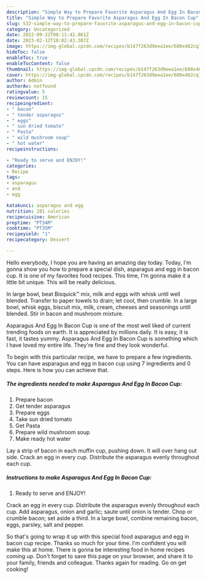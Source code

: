 ```yaml
---
description: "Simple Way to Prepare Favorite Asparagus And Egg In Bacon Cup"
title: "Simple Way to Prepare Favorite Asparagus And Egg In Bacon Cup"
slug: 532-simple-way-to-prepare-favorite-asparagus-and-egg-in-bacon-cup
category: Uncategorized
date: 2022-09-22T06:11:42.861Z
date: 2023-02-12T18:02:43.387Z
image: https://img-global.cpcdn.com/recipes/b147f263d9eea1ee/680x482cq70/asparagus-and-egg-in-bacon-cup-recipe-main-photo.jpg
hideToc: false
enableToc: true
enableTocContent: false
thumbnail: https://img-global.cpcdn.com/recipes/b147f263d9eea1ee/680x482cq70/asparagus-and-egg-in-bacon-cup-recipe-main-photo.jpg
cover: https://img-global.cpcdn.com/recipes/b147f263d9eea1ee/680x482cq70/asparagus-and-egg-in-bacon-cup-recipe-main-photo.jpg
author: Admin
authorAv: notfound
ratingvalue: 5
reviewcount: 15
recipeingredient:
- " bacon"
- " tender asparagus"
- " eggs"
- " sun dried tomato"
- " Pasta"
- " wild mushroom soup"
- " hot water"
recipeinstructions:

- "Ready to serve and ENJOY!"
categories:
- Recipe
tags:
- asparagus
- and
- egg

katakunci: asparagus and egg 
nutrition: 281 calories
recipecuisine: American
preptime: "PT34M"
cooktime: "PT35M"
recipeyield: "1"
recipecategory: Dessert

---
```



Hello everybody, I hope you are having an amazing day today. Today, I'm gonna show you how to prepare a special dish, asparagus and egg in bacon cup. It is one of my favorites food recipes. This time, I'm gonna make it a little bit unique. This will be really delicious.

In large bowl, beat Bisquick™ mix, milk and eggs with whisk until well blended. Transfer to paper towels to drain; let cool, then crumble. In a large bowl, whisk eggs, biscuit mix, milk, cream, cheeses and seasonings until blended. Stir in bacon and mushroom mixture.

Asparagus And Egg In Bacon Cup is one of the most well liked of current trending foods on earth. It is appreciated by millions daily. It is easy, it is fast, it tastes yummy. Asparagus And Egg In Bacon Cup is something which I have loved my entire life. They're fine and they look wonderful.


To begin with this particular recipe, we have to prepare a few ingredients. You can have asparagus and egg in bacon cup using 7 ingredients and 0 steps. Here is how you can achieve that.

<!--inarticleads1-->

##### The ingredients needed to make Asparagus And Egg In Bacon Cup:

1. Prepare  bacon
1. Get  tender asparagus
1. Prepare  eggs
1. Take  sun dried tomato
1. Get  Pasta
1. Prepare  wild mushroom soup
1. Make ready  hot water


Lay a strip of bacon in each muffin cup, pushing down. It will over hang out side. Crack an egg in every cup. Dis­trib­ute the aspara­gus evenly throughout each cup. 

<!--inarticleads2-->

##### Instructions to make Asparagus And Egg In Bacon Cup:


1. Ready to serve and ENJOY!

Crack an egg in every cup. Dis­trib­ute the aspara­gus evenly throughout each cup. Add asparagus, onion and garlic; saute until onion is tender. Chop or crumble bacon; set aside a third. In a large bowl, combine remaining bacon, eggs, parsley, salt and pepper. 

So that's going to wrap it up with this special food asparagus and egg in bacon cup recipe. Thanks so much for your time. I'm confident you will make this at home. There is gonna be interesting food in home recipes coming up. Don't forget to save this page on your browser, and share it to your family, friends and colleague. Thanks again for reading. Go on get cooking!
